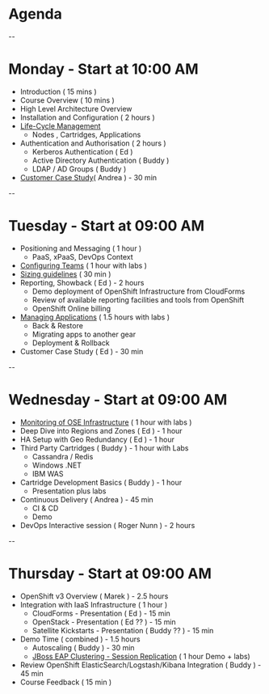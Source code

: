 # Agenda

--

# Monday - Start at 10:00 AM

* Introduction ( 15 mins )
* Course Overview ( 10 mins )
* High Level Architecture Overview
* Installation and Configuration ( 2 hours )
* [Life-Cycle Management](/2015-emea-enablement-training/lifecycle_management/index.html)
  * Nodes , Cartridges, Applications
* Authentication and Authorisation ( 2 hours )
  *  Kerberos Authentication ( Ed )
  *  Active Directory Authentication ( Buddy )
  *  LDAP / AD Groups ( Buddy )
* [Customer Case Study](/2015-emea-enablement-training/case_studies/ose_case_study1.pdf)( Andrea ) - 30 min

--

# Tuesday - Start at 09:00 AM

* Positioning and Messaging ( 1 hour )
  * PaaS, xPaaS, DevOps Context
* [Configuring Teams](/2015-emea-enablement-training/Teams/)  ( 1 hour with labs )
* [Sizing guidelines](/2015-emea-enablement-training/Sizing/) ( 30 min )
* Reporting, Showback ( Ed ) - 2 hours
  *  Demo deployment of OpenShift Infrastructure from CloudForms
  *  Review of available reporting facilities and tools from OpenShift
  *  OpenShift Online billing 
* [Managing Applications](/2015-emea-enablement-training/ManagingApps/) ( 1.5 hours with labs )
  *  Back & Restore
  *  Migrating apps to another gear
  *  Deployment & Rollback
* Customer Case Study ( Ed ) - 30 min


--

# Wednesday - Start at 09:00 AM

* [Monitoring of OSE Infrastructure](/2015-emea-enablement-training/Monitoring/) ( 1 hour with labs )
* Deep Dive into Regions and Zones ( Ed ) - 1 hour
* HA Setup with Geo Redundancy ( Ed ) - 1 hour
* Third Party Cartridges ( Buddy ) - 1 hour with Labs
  *  Cassandra / Redis
  *  Windows .NET
  *  IBM WAS
* Cartridge Development Basics ( Buddy ) - 1 hour
  *  Presentation plus labs
* Continuous Delivery ( Andrea ) - 45 min
  *  CI & CD
  *  Demo
* DevOps Interactive session ( Roger Nunn ) - 2 hours

--

# Thursday - Start at 09:00 AM

* OpenShift v3 Overview ( Marek ) - 2.5 hours
* Integration with IaaS Infrastructure ( 1 hour )
  *  CloudForms - Presentation ( Ed ) - 15 min
  *  OpenStack - Presentation ( Ed ?? ) - 15 min
  *  Satellite Kickstarts - Presentation ( Buddy ?? ) - 15 min
* Demo Time ( combined ) - 1.5 hours
  * Autoscaling ( Buddy ) - 30 min
  * [JBoss EAP Clustering - Session Replication](/2015-emea-enablement-training/jbosseap-ose/) ( 1 hour Demo + labs)
* Review OpenShift ElasticSearch/Logstash/Kibana Integration ( Buddy ) - 45 min
* Course Feedback ( 15 min )
